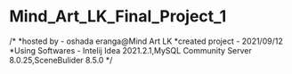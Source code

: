 # Mind_Art_LK_Final_Project_1

/*
*hosted by - oshada eranga@Mind Art LK
*created project - 2021/09/12
*Using Softwares - Intelij Idea 2021.2.1,MySQL Community Server 8.0.25,SceneBulider 8.5.0
*/
